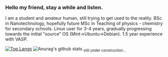 <!--
**jkropacek/jkropacek** is a ✨ _special_ ✨ repository because its `README.md` (this file) appears on your GitHub profile.

Here are some ideas to get you started:

- 🔭 I’m currently working on ...
- 🌱 I’m currently learning ...
- 👯 I’m looking to collaborate on ...
- 🤔 I’m looking for help with ...
- 💬 Ask me about ...
- 📫 How to reach me: ...
- 😄 Pronouns: ...
- ⚡ Fun fact: ...
-->

### Hello my friend, stay a while and listen.
<!-- ![](https://komarev.com/ghpvc/?username=jkropacek) -->

I am a student and amateur human, still trying to get used to the reality. BSc in Nanotechnology, hopefully future MSc in Teaching of physics - chemistry for secondary schools. Linux user for 3-4 years, gradually progressing towards the initial "source" OS (Mint->Ubuntu->Debian). 1.5 year experience with VASP.

[![Top Langs](https://github-readme-stats.vercel.app/api/top-langs/?username=jkropacek)](https://github.com/anuraghazra/github-readme-stats)
![Anurag's github stats](https://github-readme-stats.vercel.app/api?username=jkropacek&hide=contribs,prs)
<sub>still under construction...</sub>
